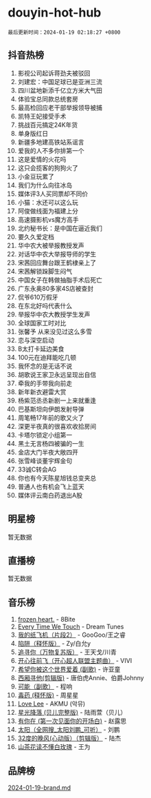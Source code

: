 # douyin-hot-hub

`最后更新时间：2024-01-19 02:18:27 +0800`

## 抖音热榜

1. 影视公司起诉蒋劲夫被驳回
1. 刘建宏：中国足球已是亚洲三流
1. 四川盆地新添千亿立方米大气田
1. 体验宝总同款总统套房
1. 最高检回应老干部举报领导被捕
1. 凯特王妃接受手术
1. 挑战百元搞定24K年货
1. 单身版红日
1. 新疆多地建高铁站系谣言
1. 爱我的人不多你排第一个
1. 这是爱情的火花吗
1. 这只会揽客的狗狗火了
1. 小金豆玩累了
1. 我们为什么向往冰岛
1. 媒体评3人买同票却不同价
1. 小猫：水还可以这么玩
1. 阿俊做线面为福建上分
1. 高速摄影机vs魔方高手
1. 北约秘书长：是中国在逼近我们
1. 要久久爱定档
1. 华中农大被举报教授发声
1. 对话华中农大举报导师的学生
1. 宋茜回应舞台跟王鹤棣亲上了
1. 宋茜解锁跺脚生闷气
1. 中国女子在韩做抽脂手术后死亡
1. 广东永奥80多家4S店被查封
1. 侃爷610万假牙
1. 在东北好吗代表什么
1. 举报华中农大教授学生发声
1. 全球国家工时对比
1. 张馨予 从来没见过这么多雪
1. 恋与深空启动
1. B太打卡延边美食
1. 100元在迪拜能吃几顿
1. 我怀念的是无话不说
1. 胡歌说王家卫永远呈现出自信
1. 牵我的手带我向前走
1. 新年新衣避雷大赏
1. 杨紫范丞丞新剧一上来就重逢
1. 巴基斯坦向伊朗发射导弹
1. 周笔畅17年前的歌又火了
1. 深更半夜真的很喜欢收拾房间
1. 卡塔尔锁定小组第一
1. 黑土无言杨四被骗的一生
1. 金店大门半夜大敞四开
1. 张雪峰谈董宇辉金句
1. 33诚C转会AG
1. 你也有今天陈星旭钱总变夹总
1. 普通人也有机会飞上蓝天
1. 媒体评云南白药退出A股

## 明星榜

暂无数据

## 直播榜

暂无数据

## 音乐榜

1. [frozen heart.](https://sf86-cdn-tos.douyinstatic.com/obj/tos-cn-ve-2774/oIIWJfyjIACZA9zQMtnJ6hQQhFC4vhCupoRBsO) - 8Bite
1. [Every Time We Touch](https://sf86-cdn-tos.douyinstatic.com/obj/tos-cn-ve-2774/ogN6lUKQeBBfEVhIOMikG1CcJjugxk1tztZyhP) - Dream Tunes
1. [我的纸飞机（片段2）](https://sf86-cdn-tos.douyinstatic.com/obj/tos-cn-ve-2774/oM2ZrKcg2CD5AeRB2gkeXOFB1IxAGJdZPazYHf) - GooGoo/王之睿
1. [陷阱（释怀版）](https://sf86-cdn-tos.douyinstatic.com/obj/tos-cn-ve-2774/oE8C21LeZrzKLDFfQYgMzx4GAIHageG5IzayY7) - Zy/白允y
1. [追寻你（万物复苏版）](https://sf86-cdn-tos.douyinstatic.com/obj/tos-cn-ve-2774/oYeAZJsbjIDit9APmBg8u6uDUQnHmoCf3gbo74) - 王天戈/川青
1. [开心往前飞（开心超人联盟主题曲）](https://sf3-cdn-tos.douyinstatic.com/obj/tos-cn-ve-2774/9d8fb7c82cf1421fb93a9fe925275e0a) - VIVI
1. [希望你被这个世界爱着 (副歌)](https://sf86-cdn-tos.douyinstatic.com/obj/tos-cn-ve-2774/oUHCmWQfZlE3QQBKBeD8rCFLpJzPgCpImhsxMt) - 许亚童
1. [西厢寻他(剪辑版)](https://sf6-cdn-tos.douyinstatic.com/obj/tos-cn-ve-2774/oUsAVfAQKlRNxEv5qxvIB8o5qmIWUcXbzJKJhw) - 唐伯虎Annie、伯爵Johnny
1. [可能（副歌）](https://sf3-cdn-tos.douyinstatic.com/obj/tos-cn-ve-2774/cde1731888894259b333569393c2fb51) - 程响
1. [毒药 (释怀版)](https://sf86-cdn-tos.douyinstatic.com/obj/tos-cn-ve-2774/oYILMEAzspdZBIzy4frJNB8ZHPHWAhiwowd4Ad) - 周星星
1. [Love Lee](https://sf3-cdn-tos.douyinstatic.com/obj/tos-cn-ve-2774/o05GbkJGbCBTdDnMtB0fwOYgkeZp23vrWQDQBS) - AKMU (악뮤)
1. [星光降落 (贝儿完整版)](https://sf6-cdn-tos.douyinstatic.com/obj/tos-cn-ve-2774/okwB9hAwyAtsFFkFBzAX1hOOfQuIoMNs0W2Mwr) - 陆雨萱（贝儿）
1. [有你在 (第一次见面你的开场白)](https://sf86-cdn-tos.douyinstatic.com/obj/tos-cn-ve-2774/oAthrQ3ClJBfI57uBoFEgNDYtNCZ0TSYQQfxQ0) - 赵露思
1. [太阳（全网搜_太阳刘鹏_可听）](https://sf86-cdn-tos.douyinstatic.com/obj/tos-cn-ve-2774/ogWbyIQnlBFImVbeDocRdCIYtBHlbJXgfZMvgz) - 刘鹏
1. [32度的晚风(心动版）（剪辑版）](https://sf3-cdn-tos.douyinstatic.com/obj/tos-cn-ve-2774/owNyabsyWdzUulxhoJfK8IBXgp0UMQAHpvGh2B) - 陆杰
1. [山茶花读不懂白玫瑰](https://sf86-cdn-tos.douyinstatic.com/obj/tos-cn-ve-2774/osfn8B7DktrRHEPJgPCfDbw7QDQEkwC16BxZg9) - 王为

## 品牌榜

[2024-01-19-brand.md](2024-01-19-brand.md)

